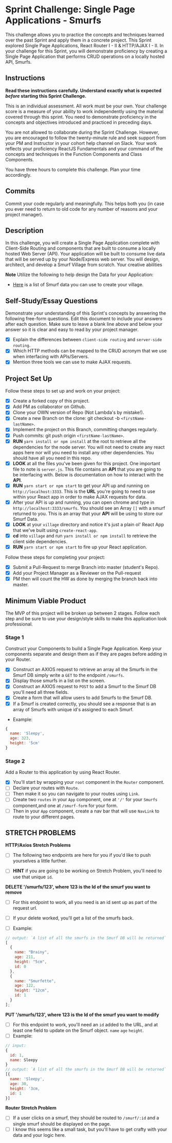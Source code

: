 # Sprint Challenge: Single Page Applications - Smurfs

This challenge allows you to practice the concepts and techniques learned over
the past Sprint and apply them in a concrete project. This Sprint explored
Single Page Applications, React Router I - II & HTTP/AJAX I - II. In your
challenge for this Sprint, you will demonstrate proficiency by creating a Single
Page Application that performs CRUD operations on a locally hosted API, Smurfs.

## Instructions

**Read these instructions carefully. Understand exactly what is expected
_before_ starting this Sprint Challenge.**

This is an individual assessment. All work must be your own. Your challenge
score is a measure of your ability to work independently using the material
covered through this sprint. You need to demonstrate proficiency in the concepts
and objectives introduced and practiced in preceding days.

You are not allowed to collaborate during the Sprint Challenge. However, you are
encouraged to follow the twenty-minute rule and seek support from your PM and
Instructor in your cohort help channel on Slack. Your work reflects your
proficiency ReactJS Fundamentals and your command of the concepts and techniques
in the Function Components and Class Components.

You have three hours to complete this challenge. Plan your time accordingly.

## Commits

Commit your code regularly and meaningfully. This helps both you (in case you
ever need to return to old code for any number of reasons and your project
manager).

## Description

In this challenge, you will create a Single Page Application complete with
Client-Side Routing and components that are built to consume a locally hosted
Web Server (API). Your application will be built to consume live data that will
be served up by your Node/Express web server. You will design, architect, and
develop a Smurf Village from scratch. Your creative abilities

**Note** Utilize the following to help design the Data for your Application:

- [Here](http://smurfs.wikia.com/wiki/Category:Smurfs_Characters) is a list of
  Smurf data you can use to create your village.

## Self-Study/Essay Questions

Demonstrate your understanding of this Sprint's concepts by answering the
following free-form questions. Edit this document to include your answers after
each question. Make sure to leave a blank line above and below your answer so it
is clear and easy to read by your project manager.

- [x] Explain the differences between `client-side routing` and
      `server-side routing`.
- [x] Which HTTP methods can be mapped to the CRUD acronym that we use when
      interfacing with APIs/Servers.
- [x] Mention three tools we can use to make AJAX requests.

## Project Set Up

Follow these steps to set up and work on your project:

- [x] Create a forked copy of this project.
- [x] Add PM as collaborator on Github.
- [x] Clone your OWN version of Repo (Not Lambda's by mistake!).
- [x] Create a new Branch on the clone: git checkout -b `<firstName-lastName>`.
- [x] Implement the project on this Branch, committing changes regularly.
- [x] Push commits: git push origin `<firstName-lastName>`.
- [x] **RUN** `yarn install or npm install` at the root to retrieve all the
      dependencies for the node server. You will not need to create any react
      apps here nor will you need to install any other dependencies. You should
      have all you need in this repo.
- [x] **LOOK** at all the files you've been given for this project. One
      important file to note is `server.js`. This file contains an **API** that
      you are going to be interfacing with. Below is documentation on how to
      interact with the **API**.
- [x] **RUN** `yarn start or npm start` to get your API up and running on
      `http://localhost:3333`. This is the **URL** you're going to need to use
      within your React app in order to make AJAX requests for data.
- [x] After your API is up and running, you can open chrome and type in
      `http://localhost:3333/smurfs`. You should see an Array `[]` with a smurf
      returned to you. This is an array that your **API** will be using to store
      our Smurf Data.
- [x] **LOOK** at your `village` directory and notice it's just a plain ol'
      React App that we've built using `create-react-app`.
- [x] **cd** into `village` and run `yarn install or npm install` to retrieve
      the client side dependencies.
- [x] **RUN** `yarn start or npm start` to fire up your React application.

Follow these steps for completing your project:

- [x] Submit a Pull-Request to merge <firstName-lastName> Branch into master
      (student's Repo).
- [x] Add your Project Manager as a Reviewer on the Pull-request
- [x] PM then will count the HW as done by merging the branch back into master.

## Minimum Viable Product

The MVP of this project will be broken up between 2 stages. Follow each step and
be sure to use your design/style skills to make this application look
professional.

### Stage 1

Construct your Components to build a Single Page Application. Keep your
components separate and design them as if they are pages before adding in your
Router.

- [x] Construct an AXIOS request to retrieve an array all the Smurfs in the
      Smurf DB simply write a `GET` to the endpoint `/smurfs`.
- [x] Display those smurfs in a list on the screen.
- [x] Construct an AXIOS request to `POST` to add a Smurf to the Smurf DB you'll
      need all three fields.
- [x] Create a form that will allow users to add Smurfs to the Smurf DB.
- [x] If a Smurf is created correctly, you should see a response that is an
      array of Smurfs with unique id's assigned to each Smurf.

- Example:

```js
{
  name: 'Sleepy',
  age: 323,
  height: '5cm'
}
```

### Stage 2

Add a Router to this application by using React Router.

- [x] You'll start by wrapping your `root` component in the `Router` component.
- [ ] Declare your routes with `Route`.
- [ ] Then make it so you can navigate to your routes using `Link`.
- [ ] Create two `routes` in your `App` component, one at `'/'` for your
      `Smurfs` component,and one at `/smurf-form` for your form.
- [ ] Then in your `App` component, create a nav bar that will use `NavLink` to
      route to your different pages.

## STRETCH PROBLEMS

**HTTP/Axios Stretch Problems**

- [ ] The following two endpoints are here for you if you'd like to push
      yourselves a little further.

- [ ] **HINT** if you are going to be working on Stretch Problem, you'll need to
      use that unique `id`.

**DELETE '/smurfs/123', where 123 is the Id of the smurf you want to remove**

- [ ] For this endpoint to work, all you need is an id sent up as part of the
      request url.

- [ ] If your delete worked, you'll get a list of the smurfs back.
- [ ] Example:

```js
// output: `A list of all the smurfs in the Smurf DB will be returned`
[
  {
    name: "Brainy",
    age: 211,
    height: "5cm",
    id: 0
  },
  {
    name: "Smurfette",
    age: 122,
    height: "12cm",
    id: 1
  }
];
```

**PUT '/smurfs/123', where 123 is the Id of the smurf you want to modify**

- [ ] For this endpoint to work, you'll need an `id` added to the URL, and at
      least one field to update on the Smurf object. `name` `age` `height`.
- [ ] Example:

```js
// input:
{
  id: 1,
  name: Sleepy
}
// output: `A list of all the smurfs in the Smurf DB will be returned`
[{
  name: 'Sleepy',
  age: 30,
  height: '3cm,
  id: 1
}]
```

**Router Stretch Problem**

- [ ] If a user clicks on a smurf, they should be routed to `/smurf/:id` and a
      single smurf should be displayed on the page.
- [ ] I know this seems like a small task, but you'll have to get crafty with
      your data and your logic here.

